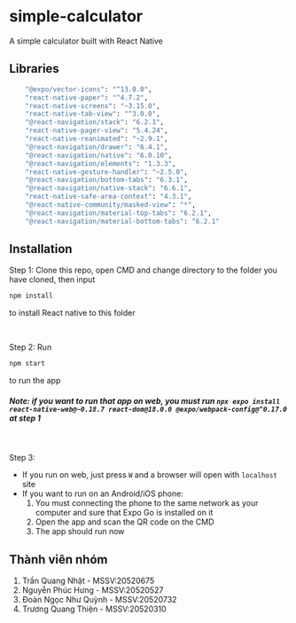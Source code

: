 # simple-calculator

A simple calculator built with React Native

## Libraries
```bash
    "@expo/vector-icons": "^13.0.0",
    "react-native-paper": "^4.7.2",
    "react-native-screens": "~3.15.0",
    "react-native-tab-view": "^3.0.0",
    "@react-navigation/stack": "6.2.1",
    "react-native-pager-view": "5.4.24",
    "react-native-reanimated": "~2.9.1",
    "@react-navigation/drawer": "6.4.1",
    "@react-navigation/native": "6.0.10",
    "@react-navigation/elements": "1.3.3",
    "react-native-gesture-handler": "~2.5.0",
    "@react-navigation/bottom-tabs": "6.3.1",
    "@react-navigation/native-stack": "6.6.1",
    "react-native-safe-area-context": "4.3.1",
    "@react-native-community/masked-view": "*",
    "@react-navigation/material-top-tabs": "6.2.1",
    "@react-navigation/material-bottom-tabs": "6.2.1"
```

## Installation

Step 1: Clone this repo, open CMD and change directory to the folder you have cloned, then input

```bash
npm install
```
to install React native to this folder

 <br />

Step 2: Run 
```bash
npm start
```
to run the app
<br />
##### Note: if you want to run that app on web, you must run ```npx expo install react-native-web@~0.18.7 react-dom@18.0.0 @expo/webpack-config@^0.17.0``` at step 1

<br />

Step 3: 
+ If you run on web, just press `W` and a browser will open with `localhost` site
+ If you want to run on an Android/iOS phone:
  1. You must connecting the phone to the same network as your computer and sure that Expo Go is installed on it
  2. Open the app and scan the QR code on the CMD
  3. The app should run now

## Thành viên nhóm
1. Trần Quang Nhật - MSSV:20520675 
2. Nguyễn Phúc Hưng - MSSV:20520527 
3. Đoàn Ngọc Như Quỳnh - MSSV:20520732
4. Trương Quang Thiện - MSSV:20520310
<br />
